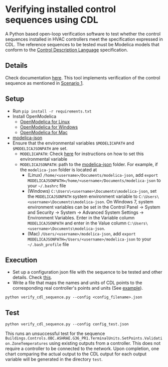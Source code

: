 # Verifying installed control sequences using CDL

A Python based open-loop verification software to test whether the control sequences
installed in HVAC controllers meet the specification expressed in CDL.
The reference sequences to be tested must be Modelica models that conform to
the [Control Description Language](https://obc.lbl.gov/specification/cdl.html) specification.

## Details

Check documentation [here](https://obc.lbl.gov/specification/verification.html). This tool implements verification of
the control sequence as mentioned in [Scenario 1](https://obc.lbl.gov/specification/verification.html#scenario-1-control-input-obtained-by-simulating-a-cdl-model).

## Setup

* Run `pip install -r requirements.txt`
* Install OpenModelica
  * [OpenModelica for Linux](https://www.openmodelica.org/download/download-linux)
  * [OpenModelica for Windows](https://www.openmodelica.org/download/download-windows)
  * [OpenModelica for Mac](https://www.openmodelica.org/download/download-mac)
* [modelica-json](https://github.com/lbl-srg/modelica-json)
* Ensure that the environmental variables `$MODELICAPATH` and `$MODELICAJSONPATH` are set.
  * `MODELICAPATH`: Check [here](https://simulationresearch.lbl.gov/modelica/installLibrary.html)
    for instructions on how to set this environmental variable
  * `MODELICAJSONPATH`: path to the [modelica-json](https://github.com/lbl-srg/modelica-json) folder. For example, if the `modelica-json` folder is located at
    * (Linux) `/home/<username>/Documents/modelica-json`, add `export MODELICAJSONPATH=/home/<username>/Documents/modelica-json` to your `~/.bashrc` file
    * (Windows) `C:\Users\<username>\Documents\modelica-json`, set the `MODELICAJSONPATH` system environment variable to
      `C:\Users\<username>\Documents\modelica-json`.
      On Windows 7, system environment variables can be set in the
      Control Panel -> System and Security -> System -> Advanced System Settings -> Environment Variables.
      Enter in the Variable column `MODELICAJSONPATH` and enter in the Value column `C:\Users\<username>\Documents\modelica-json`.
    * (Mac) `/Users/<username>/modelica-json`, add `export MODELICAJSONPATH=/Users/<username>/modelica-json` to your `~/.bash_profile` file

## Execution

* Set up a configuration json file with the sequence to be tested and other details.
  Check [this](https://obc.lbl.gov/specification/verification.html#sec-ver-spe-tes-set).
* Write a file that maps the names and units of CDL points to the corresponding real controller's
  points and units (See [example](https://obc.lbl.gov/specification/verification.html#ver-poi-map)).

```python verify_cdl_sequence.py --config <config_filename>.json```

## Test

```python verify_cdl_sequence.py --config config_test.json```

This runs an unsuccessful test for the sequence
`Buildings.Controls.OBC.ASHRAE.G36_PR1.TerminalUnits.SetPoints.Validation.ZoneTemperatures`
using existing outputs from a controller. This does not require a controller to be connected to the network.
Upon completion, one chart comparing the actual output to the CDL output for each output variable will be generated in the directory `test`.

